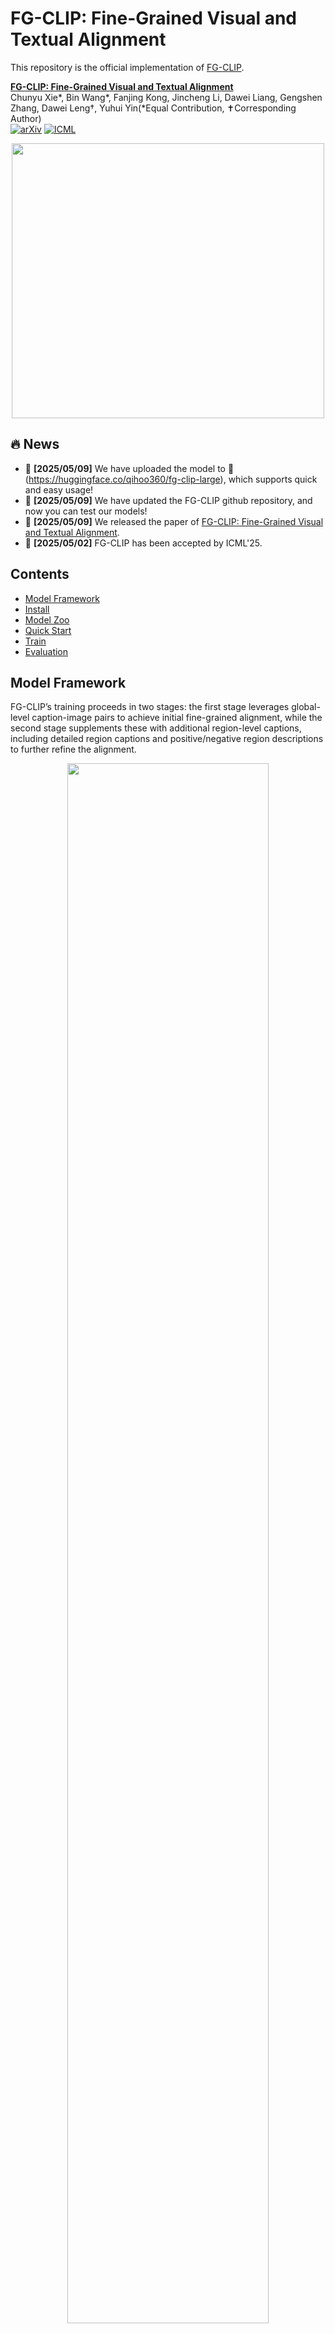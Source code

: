 # FG-CLIP: Fine-Grained Visual and Textual Alignment

This repository is the official implementation of [FG-CLIP](https://github.com/360CVGroup/FG-CLIP).

**[FG-CLIP: Fine-Grained Visual and Textual Alignment](https://arxiv.org/abs/2505.05071)** 
</br>
Chunyu Xie*, Bin Wang*, Fanjing Kong, Jincheng Li, Dawei Liang, Gengshen Zhang, Dawei Leng†, Yuhui Yin(*Equal Contribution, ✝Corresponding Author)
</br>
[![arXiv](https://img.shields.io/badge/arXiv-2505.05071-b31b1b.svg)](https://arxiv.org/abs/2505.05071)
[![ICML](https://img.shields.io/badge/ICML-2025-blue.svg)](https://icml.cc/Conferences/2025)

<!-- Contrastive Language-Image Pre-training (CLIP) excels in multimodal tasks such as image-text retrieval and zero-shot classification but struggles with fine-grained understanding due to its focus on coarse-grained short captions. To address this, we propose Fine-Grained CLIP (FG-CLIP), which enhances fine-grained understanding through three key innovations. First, we leverage large multimodal models to generate 1.6 billion long caption-image pairs for capturing global-level semantic details. Second, a high-quality dataset is constructed with 12 million images and 40 million region-specific bounding boxes aligned with detailed captions to ensure precise, context-rich representations. Third, 10 million hard fine-grained negative samples are incorporated to improve the model's ability to distinguish subtle semantic differences. Corresponding training methods are meticulously designed for these data. Extensive experiments demonstrate that FG-CLIP outperforms the original CLIP and other state-of-the-art methods across various downstream tasks, including fine-grained understanding, open-vocabulary object detection, image-text retrieval, and general multimodal benchmarks. These results highlight FG-CLIP's effectiveness in capturing fine-grained image details and improving overall model performance. -->


<!-- ## Model Performance -->
<!-- ### Long/short caption image-text retrieval, and zero-shot image classification..  -->

 <p align="center">
  <img src="./use_imgs/radar_chart_methods.png"  width="500" height="440"/>
</p>


## 🔥 News
- 🚀 **[2025/05/09]** We have uploaded the model to 🤗(https://huggingface.co/qihoo360/fg-clip-large), which supports quick and easy usage!
- 🚀 **[2025/05/09]** We have updated the FG-CLIP github repository, and now you can test our models!
- 🚀 **[2025/05/09]** We released the paper of [FG-CLIP: Fine-Grained Visual and Textual Alignment](https://arxiv.org/abs/2505.05071).
- 🚀 **[2025/05/02]** FG-CLIP has been accepted by ICML'25.

## Contents
- [Model Framework](#ModelFramework)
- [Install](#install)
- [Model Zoo](#modelzoo)
- [Quick Start](#quickstart)
- [Train](#train)
- [Evaluation](#evaluation)



## Model Framework
FG-CLIP’s training proceeds in two stages: the first stage leverages
global-level caption-image pairs to achieve initial fine-grained alignment, while the second stage supplements these with additional
region-level captions, including detailed region captions and positive/negative region descriptions to further refine the alignment.
<p align="center">
  <img src="./use_imgs/fgclip_strc.png" width=80%/>

## Install

```Shell
conda create -n FGCLIP python=3.10 -y
conda activate FGCLIP
cd FG-CLIP && pip install -e .
```
## Model Zoo: 
[🤗Vit-B@224px](https://huggingface.co/qihoo360/fg-clip-base)
</br>
[🤗Vit-L@336px](https://huggingface.co/qihoo360/fg-clip-large)

<!-- <p align="center">
  <img src="./use_imgs/fgclip_strc.png" width=80%/>
</p> -->

## Quick Start 🤗

### Load Model
```Shell
import torch
from PIL import Image
from transformers import (
    AutoImageProcessor,
    AutoTokenizer,
    AutoModelForCausalLM,
)


model_root = "qihoo360/fg-clip-base"
image_size=224
model = AutoModelForCausalLM.from_pretrained(model_root,trust_remote_code=True).cuda()

device = model.device

tokenizer = AutoTokenizer.from_pretrained(model_root)
image_processor = AutoImageProcessor.from_pretrained(model_root)
```


### Retrieval

```Shell

img_root = "FG-CLIP/use_imgs/cat_dfclor.jpg"
image = Image.open(img_root).convert("RGB")
image = image.resize((image_size,image_size))

image_input = image_processor.preprocess(image, return_tensors='pt')['pixel_values'].to(device)

# NOTE Short captions: max_length=77 && walk_short_pos=True
walk_short_pos = True
captions=["a photo of a cat", "a photo of a dog"]
caption_input = torch.tensor(tokenizer(captions, max_length=77, padding="max_length", truncation=True).input_ids, dtype=torch.long, device=device)

# NOTE Long captions: max_length=248 && walk_short_pos=False
# ......

with torch.no_grad():
  image_feature = model.get_image_features(image_input)
  text_feature = model.get_text_features(caption_input,walk_short_pos=walk_short_pos)
  image_feature = image_feature / image_feature.norm(p=2, dim=-1, keepdim=True)
  text_feature = text_feature / text_feature.norm(p=2, dim=-1, keepdim=True)

logits_per_image = image_feature @ text_feature.T 
probs = logits_per_image.softmax(dim=1) 
print(probs)

```

### Dense feature effect display

```Shell

import math
import matplotlib
matplotlib.use('Agg') 
import matplotlib.pyplot as plt


img_root = "FG-CLIP/use_imgs/cat_dfclor.jpg"
image = Image.open(img_root).convert("RGB")
image = image.resize((image_size,image_size))

image_input = image_processor.preprocess(image, return_tensors='pt')['pixel_values'].to(device)

with torch.no_grad():
    dense_image_feature = model.get_image_dense_features(image_input)
    captions = ["white cat"]
    caption_input = torch.tensor(tokenizer(captions, max_length=77, padding="max_length", truncation=True).input_ids, dtype=torch.long, device=device)
    text_feature = model.get_text_features(caption_input,walk_short_pos=True)
    text_feature = text_feature / text_feature.norm(p=2, dim=-1, keepdim=True)
    dense_image_feature = dense_image_feature / dense_image_feature.norm(p=2, dim=-1, keepdim=True)

similarity = dense_image_feature.squeeze() @ text_feature.squeeze().T
similarity = similarity.cpu().numpy()
patch_size = int(math.sqrt(similarity.shape[0]))


original_shape = (patch_size, patch_size)
show_image = similarity.reshape(original_shape) 


plt.figure(figsize=(6, 6))
plt.imshow(show_image)
plt.title('similarity Visualization')
plt.axis('off')  
plt.savefig("FG-CLIP/use_imgs/FGCLIP_dfcolor_cat.png")

```
<!-- /home/jovyan/wangbin-home-shcdt/image_text_match/FG-CLIP/use_imgs/FGCLIP_dfcolor_cat.png -->
 <p align="left">
  <img src="./use_imgs/FGCLIP_dfcolor_cat.png" width=25%/>
</p>



## Train

### Data Preparation
Comming Soon

Our training and inference code is completely based on the transformers repository provided by huggingface, which is a very easy to use and easy to reproduce. We have provided the training script in the scripts directory.
</br>
[🤗 Transformers: State-of-the-art Machine Learning for Pytorch, TensorFlow, and JAX.](https://github.com/huggingface/transformers)
</br>

Our training script supports the use of zero2, tf32 acceleration, and bf16 precision (note that fp16 precision may cause gradient NAN). If you do not meet the above conditions, please turn off tf32 and replace deepspeed startup with torchrun.
</br>
```Shell
bash scripts/train.sh
```


## Evaluation
### Data Preparation
Download the share-captioner_coco_lcs_sam_1246k_1107.json from the following link 
https://huggingface.co/datasets/Lin-Chen/ShareGPT4V/blob/main/share-captioner_coco_lcs_sam_1246k_1107.json

Download the CocoCaptions from the following link nd put them into data/coco/annotations/
https://github.com/tylin/coco-caption

Download the COCO from the following link and put them into data/coco
https://cocodataset.org/dataset

Captions of DCI are from the following links and put them into data/densely_captioned_images
https://github.com/facebookresearch/DCI

ImageNet-1K from from the following links and put them into data/IN1K_val
https://image-net.org/

ImageNet-v2 from the following links and put them into data/imagenetv2-matched-frequency-format-val
https://opendatalab.com/OpenDataLab/ImageNetV2/tree/main

```none
FG-CLIP
├── ...
├── data
|   ├── share-captioner_coco_lcs_sam_1246k_1107.json
│   ├── coco
│   │   ├── train2017
│   │   ├── val2017
│   │   ├── annotations
│   │   |   ├── captions_val2017.json
│   ├── fgovd
│   │   ├── h_attributes_llava.jsonl
│   │   ├── m_attributes_llava.jsonl
│   │   ├── e_attributes_llava.jsonl
│   │   ├── shuffle_negatives_llava.jsonl
│   ├── sam
│   │   ├── images
│   │   |   ├──138
│   ├── densely_captioned_images
│   │   ├── annotations
│   │   |   ├── ...
│   ├── IN1K_val
│   │   ├── val
│   │   ├── imagenet2012_mapclsloc.txt
│   ├── imagenetv2-matched-frequency-format-val
├── ...
```



### Long/Short caption image-text retrieval

```Shell
bash scripts/eval/eval_long.sh
bash scripts/eval/eval_coco_retrieval.sh
```
### Bounding box classification of COCO

```Shell
bash scripts/eval/eval_coco_boxcls.sh
```

### FG-OVD benchmark
```Shell
bash scripts/eval/eval_fgovd.sh
```

### Zero-Shot classification
```Shell
bash scripts/eval/eval_in1k.sh
bash scripts/eval/eval_v2.sh
```




<!-- ## Acknowledgement -->
## We Are Hiring
We are seeking academic interns in the Multimodal field. If interested, please send your resume to xiechunyu@360.cn.
## Citation
If you find FG-CLIP useful for your research and applications, please cite using this BibTeX:

```
@article{xie2025fgclip,
      title={FG-CLIP: Fine-Grained Visual and Textual Alignment}, 
      author={Chunyu Xie and Bin Wang and Fanjing Kong and Jincheng Li and Dawei Liang and Gengshen Zhang and Dawei Leng and Yuhui Yin},
      year={2025},
      eprint={2505.05071},
      archivePrefix={arXiv},
      primaryClass={cs.CV},
      url={https://arxiv.org/abs/2505.05071}, 
}
```





## License

This project utilizes certain datasets and checkpoints that are subject to their respective original licenses. Users must comply with all terms and conditions of these original licenses.
The content of this project itself is licensed under the [Apache license 2.0](./LICENSE).

## Related Projects
This work wouldn't be possible without the incredible open-source code of these projects. Huge thanks!
- [CLIPSelf](https://github.com/wusize/CLIPSelf.git)
- [FineCLIP](https://github.com/Timsty1/FineCLIP)
- [LLava](https://github.com/haotian-liu/LLaVA)
- [LongCLIP](https://github.com/beichenzbc/Long-CLIP.git)